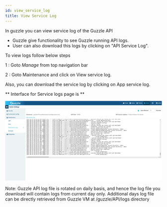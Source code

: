 ```yaml
---
id: view_service_log
title: View Service Log
---
```


In guzzle you can view service log of the Guzzle API 

- Guzzle give functionality to see Guzzle running API logs.
- User can also download this logs by clicking on "API Service Log".

To view logs follow below steps

1 : Goto *Manage* from top navigation bar

2 : Goto Maintenance and click on View service log.

Also, you can download the service log by clicking on App service log.

** Interface for Service logs page is **

![image alt text](/img/docs/how-to-guides/administrator/maintenance/service_logs_1.jpg)

Note: Guzzle API log file is rotated on daily basis, and hence the log file you download will contain logs from current day only. Additional days log file can be directly retrieved from Guzzle VM at /guzzle/API/logs directory
